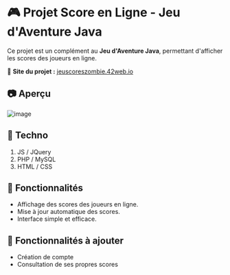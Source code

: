 # 🎮 Projet Score en Ligne - Jeu d'Aventure Java

Ce projet est un complément au **Jeu d'Aventure Java**, permettant d'afficher les scores des joueurs en ligne.

🔗 **Site du projet :** [jeuscoreszombie.42web.io](http://jeuscoreszombie.42web.io)

## 📷 Aperçu
![image](https://github.com/user-attachments/assets/d856614f-1cc5-4f23-9d63-6753fd85d77a)

## 🚀 Techno
1. JS / JQuery 
2. PHP / MySQL
3. HTML / CSS

## 📌 Fonctionnalités
- Affichage des scores des joueurs en ligne.
- Mise à jour automatique des scores.
- Interface simple et efficace.

## 📌 Fonctionnalités à ajouter
- Création de compte
- Consultation de ses propres scores
  

